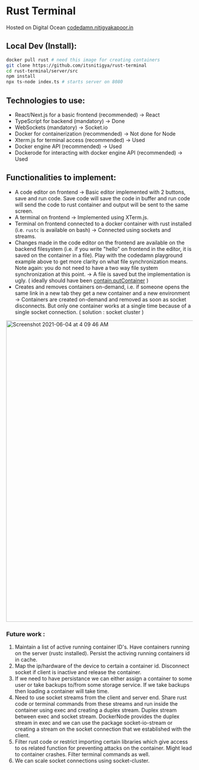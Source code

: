 # Rust Terminal

Hosted on Digital Ocean [codedamn.nitigyakapoor.in](https://codedamn.nitigyakapoor.in)

## Local Dev (Install):

``` bash
docker pull rust # need this image for creating containers
git clone https://github.com/itsnitigya/rust-terminal
cd rust-terminal/server/src
npm install 
npx ts-node index.ts # starts server on 8080
```

## Technologies to use:

* React/Next.js for a basic frontend (recommended) -> React
* TypeScript for backend (mandatory) -> Done
* WebSockets (mandatory) -> Socket.io
* Docker for containerization (recommended) -> Not done for Node
* Xterm.js for terminal access (recommended) -> Used
* Docker engine API (recommended) -> Used
* Dockerode for interacting with docker engine API (recommended) -> Used

## Functionalities to implement:

* A code editor on frontend -> Basic editor implemented with 2 buttons, save and run code. Save code will save the code in buffer and run code will send the code to rust container and output will be sent to the same screen. 
* A terminal on frontend -> Implemented using XTerm.js. 
* Terminal on frontend connected to a docker container with rust installed (i.e. `rustc` is available on bash) -> Connected using sockets and streams. 
* Changes made in the code editor on the frontend are available on the backend filesystem (i.e. if you write "hello" on frontend in the editor, it is saved on the container in a file). Play with the codedamn playground example above to get more clarity on what file synchronization means. Note again: you do not need to have a two way file system synchronization at this point. -> A file is saved but the implementation is ugly. ( ideally should have been [contain.putContainer](https://docs.docker.com/engine/api/v1.37/#operation/PutContainerArchive) )
* Creates and removes containers on-demand, i.e. if someone opens the same link in a new tab they get a new container and a new environment -> Containers are created on-demand and removed as soon as socket disconnects. But only one container works at a single time because of a single socket connection. ( solution : socket cluster )

<img width="811" alt="Screenshot 2021-06-04 at 4 09 46 AM" src="https://user-images.githubusercontent.com/40539705/120721062-bc91df80-c4ea-11eb-935d-988eda183859.png">


### Future work : 
1. Maintain a list of active running container ID's. Have containers running on the server (rustc installed). Persist the activing running containers id in cache.
2. Map the ip/hardware of the device to certain a container id. Disconnect socket if client is inactive and release the container.  
3. If we need to have persistance we can either assign a container to some user or take backups to/from some storage service. If we take backups then loading a container will take time. 
4. Need to use socket streams from the client and server end. Share rust code or terminal commands from these streams and run inside the container using exec and creating a duplex stream. Duplex stream between exec and socket stream. DockerNode provides the duplex stream in exec and we can use the package socket-io-stream or creating a stream on the socket connection that we established with the client.
5. Filter rust code or restrict importing certain libraries which give access to os related function for preventing attacks on the container. Might lead to container crashes. Filter terminal commands as well. 
6. We can scale socket connections using socket-cluster. 
